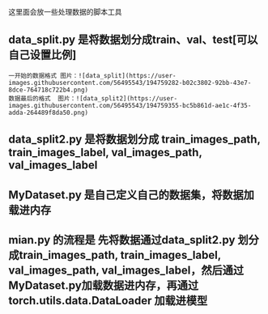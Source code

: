 这里面会放一些处理数据的脚本工具


## data_split.py 是将数据划分成train、val、test[可以自己设置比例]
    一开始的数据格式 图片：![data_split](https://user-images.githubusercontent.com/56495543/194759282-b02c3802-92bb-43e7-8dce-764718c722b4.png)
    数据最后的格式  图片：![data_split2](https://user-images.githubusercontent.com/56495543/194759355-bc5b861d-ae1c-4f35-adda-264489f8da50.png)
## data_split2.py   是将数据划分成 train_images_path, train_images_label, val_images_path, val_images_label
## MyDataset.py   是自己定义自己的数据集，将数据加载进内存
## mian.py 的流程是 先将数据通过data_split2.py 划分成train_images_path, train_images_label, val_images_path, val_images_label，然后通过MyDataset.py加载数据进内存，再通过torch.utils.data.DataLoader 加载进模型
